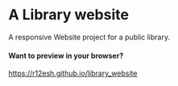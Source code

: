 # A Library website
A responsive Website project for a public library.

#### Want to preview in your browser?
https://r12esh.github.io/library_website
